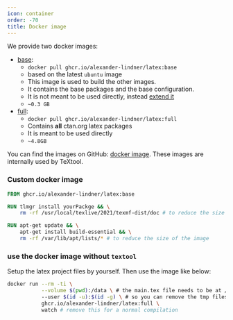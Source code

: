 ```yaml
---
icon: container
order: -70
title: Docker image
---
```

We provide two docker images:
* [base](https://github.com/alexander-lindner/latex/blob/master/docker/Dockerfile):
  * `docker pull ghcr.io/alexander-lindner/latex:base` 
  * based on the latest `ubuntu` image
  * This image is used to build the other images.
  * It contains the base packages and the base configuration.
  * It is not meant to be used directly, instead [extend it](#custom-docker-image)
  * `~0.3 GB`
* [full](https://github.com/alexander-lindner/latex/blob/master/docker/Dockerfile.full):
  * `docker pull ghcr.io/alexander-lindner/latex:full` 
  * Contains **all** ctan.org latex packages
  * It is meant to be used directly
  * `~4.8GB`  

You can find the images on GitHub: [docker image](https://github.com/alexander-lindner/latex/pkgs/container/latex).
These images are internally used by TeXtool.

### Custom docker image


```Dockerfile
FROM ghcr.io/alexander-lindner/latex:base

RUN tlmgr install yourPackge && \
    rm -rf /usr/local/texlive/2021/texmf-dist/doc # to reduce the size of the image

RUN apt-get update && \
    apt-get install build-essential && \
    rm -rf /var/lib/apt/lists/* # to reduce the size of the image
```
### use the docker image without `textool`

Setup the latex project files by yourself.
Then use the image like below:
```bash
docker run --rm -ti \
           --volume $(pwd):/data \ # the main.tex file needs to be at /data/main.tex
           --user $(id -u):$(id -g) \ # so you can remove the tmp files in ./out/
           ghcr.io/alexander-lindner/latex:full \ 
           watch # remove this for a normal compilation
```